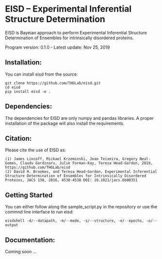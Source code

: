 # EISD – Experimental Inferential Structure Determination
EISD is Bayeian approach to perform Experimental Inferential Structure Determination of Ensembles for intrinsically disordered proteins.

Program version: 0.1.0  -  Latest update: Nov 25, 2019


## Installation:
You can install eisd from the source:

    git clone https://github.com/THGLab/eisd.git
    cd eisd
    pip install eisd -e .

## Dependencies:
The dependencies for EISD are only numpy and pandas libraries. A proper installation of the package will also install
the requirements.

## Citation:
Please cite the use of EISD as:


    (1) James Lincoff, Mickael Krzeminski, Joao Teixeira, Gregory Neal-Gomes, Claudu Gardinaru, Julie Forman-Kay, Teresa Head-Gordon, 2019, https://github.com/THGLab/eisd
    (2) David H. Brookes, and Teresa Head-Gordon, Experimental Inferential Structure Determination of Ensembles for Intrinsically Disordered Proteins, JACS 138, 2016, 4530-4538 DOI: 10.1021/jacs.6b00351

## Getting Started 
You can either follow along the sample_script.py in the repository or use the commnd line interface to run eisd: 

    eisdshell -d/--datapath, -m/--mode, -s/--structure, -e/--epochs, -o/--output


## Documentation:
Coming soon ...

